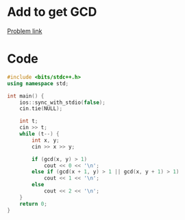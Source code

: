 # Add to get GCD

[Problem link](https://www.codechef.com/problems/ADDGCD)

# Code

```c++
#include <bits/stdc++.h>
using namespace std;

int main() {
    ios::sync_with_stdio(false);
    cin.tie(NULL);

    int t;
    cin >> t;
    while (t--) {
        int x, y;
        cin >> x >> y;

        if (gcd(x, y) > 1)
            cout << 0 << '\n';
        else if (gcd(x + 1, y) > 1 || gcd(x, y + 1) > 1)
            cout << 1 << '\n';
        else
            cout << 2 << '\n';
    }
    return 0;
}

```